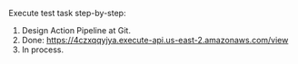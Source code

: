 Execute test task step-by-step:
1. Design Action Pipeline at Git.
2. Done: https://4czxqqyjya.execute-api.us-east-2.amazonaws.com/view
3. In process.